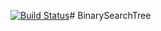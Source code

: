 [![Build Status](https://travis-ci.org/A-Kod/BinarySearchTree.svg?branch=master)](https://travis-ci.org/A-Kod/BinarySearchTree)# BinarySearchTree
